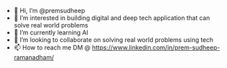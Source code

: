 - 👋 Hi, I’m @premsudheep
- 👀 I’m interested in building digital and deep tech application that can solve real world problems
- 🌱 I’m currently learning AI
- 💞️ I’m looking to collaborate on solving real world problems using tech
- 📫 How to reach me DM @ https://www.linkedin.com/in/prem-sudheep-ramanadham/

<!---
premsudheep/premsudheep is a ✨ special ✨ repository because its `README.md` (this file) appears on your GitHub profile.
You can click the Preview link to take a look at your changes.
--->
